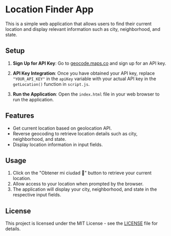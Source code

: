 # Location Finder App

This is a simple web application that allows users to find their current location and display relevant information such as city, neighborhood, and state.

## Setup

1. **Sign Up for API Key**: Go to [geocode.maps.co](https://geocode.maps.co) and sign up for an API key.

2. **API Key Integration**: Once you have obtained your API key, replace `"YOUR_API_KEY"` in the `apiKey` variable with your actual API key in the `getLocation()` function in `script.js`.

3. **Run the Application**: Open the `index.html` file in your web browser to run the application.

## Features

- Get current location based on geolocation API.
- Reverse geocoding to retrieve location details such as city, neighborhood, and state.
- Display location information in input fields.

## Usage

1. Click on the "Obtener mi ciudad 📍" button to retrieve your current location.
2. Allow access to your location when prompted by the browser.
3. The application will display your city, neighborhood, and state in the respective input fields.

## License

This project is licensed under the MIT License - see the [LICENSE](LICENSE) file for details.
